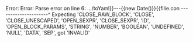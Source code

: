 Error: Error: Parse error on line 6:
.../toYaml}}---{{new Date()}}{{filie.con
---------------------^
Expecting 'CLOSE_RAW_BLOCK', 'CLOSE', 'CLOSE_UNESCAPED', 'OPEN_SEXPR', 'CLOSE_SEXPR', 'ID', 'OPEN_BLOCK_PARAMS', 'STRING', 'NUMBER', 'BOOLEAN', 'UNDEFINED', 'NULL', 'DATA', 'SEP', got 'INVALID'